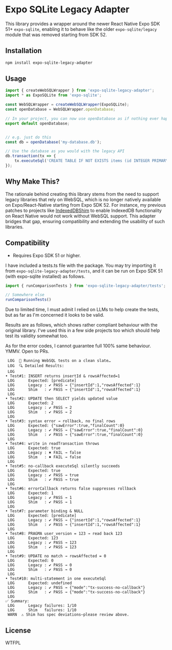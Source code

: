 # Expo SQLite Legacy Adapter

This library provides a wrapper around the newer React Native Expo SDK 51+ `expo-sqlite`, enabling it to behave like the older `expo-sqlite/legacy` module that was removed starting from SDK 52.

## Installation

```bash
npm install expo-sqlite-legacy-adapter
```

## Usage

```ts
import { createWebSQLWrapper } from 'expo-sqlite-legacy-adapter';
import * as ExpoSQLite from 'expo-sqlite';

const WebSQLWrapper = createWebSQLWrapper(ExpoSQLite);
const openDatabase = WebSQLWrapper.openDatabase;

// In your project, you can now use openDatabase as if nothing ever happened!
export default openDatabase;


// e.g. just do this
const db = openDatabase('my-database.db');

// Use the database as you would with the legacy API
db.transaction(tx => {
    tx.executeSql('CREATE TABLE IF NOT EXISTS items (id INTEGER PRIMARY KEY NOT NULL, name TEXT);');
});
```

## Why Make This?

The rationale behind creating this library stems from the need to support legacy libraries that rely on WebSQL, which is no longer natively available on Expo/React-Native starting from Expo SDK 52. For instance, my previous patches to projects like [IndexedDBShim](https://github.com/indexeddbshim/IndexedDBShim/issues/313#issuecomment-590086778) to enable IndexedDB functionality on React Native would not work without WebSQL support. This adapter bridges that gap, ensuring compatibility and extending the usability of such libraries.

## Compatibility

- Requires Expo SDK 51 or higher.

I have included a tests.ts file with the package. You may try importing it from `expo-sqlite-legacy-adapter/tests`, and it can be run on Expo SDK 51 (with expo-sqlite installed) as follows.
```ts
import { runComparisonTests } from 'expo-sqlite-legacy-adapter/tests';

// Somewhere else
runComparisonTests()
```
Due to limited time, I must admit I relied on LLMs to help create the tests, but as far as I'm concerned it looks to be valid.

Results are as follows, which shows rather compliant behaviour with the original library. I've used this in a few side projects too which should help test its validity somewhat too.

As for the error codes, I cannot guarantee full 100% same behaviour. YMMV. Open to PRs.

```
 LOG  🏁 Running WebSQL tests on a clean slate…
 LOG  🔍 Detailed Results:
 LOG  
• Test#1: INSERT returns insertId & rowsAffected=1
 LOG      Expected: [predicate]
 LOG      Legacy : ✔ PASS → {"insertId":1,"rowsAffected":1}
 LOG      Shim   : ✔ PASS → {"insertId":1,"rowsAffected":1}
 LOG  
• Test#2: UPDATE then SELECT yields updated value
 LOG      Expected: 2
 LOG      Legacy : ✔ PASS → 2
 LOG      Shim   : ✔ PASS → 2
 LOG  
• Test#3: syntax error → rollback, no final rows
 LOG      Expected: {"sawError":true,"finalCount":0}
 LOG      Legacy : ✔ PASS → {"sawError":true,"finalCount":0}
 LOG      Shim   : ✔ PASS → {"sawError":true,"finalCount":0}
 LOG  
• Test#4: write in readTransaction throws
 LOG      Expected: true
 LOG      Legacy : ✖ FAIL → false
 LOG      Shim   : ✖ FAIL → false
 LOG  
• Test#5: no-callback executeSql silently succeeds
 LOG      Expected: true
 LOG      Legacy : ✔ PASS → true
 LOG      Shim   : ✔ PASS → true
 LOG  
• Test#6: errorCallback returns false suppresses rollback
 LOG      Expected: 1
 LOG      Legacy : ✔ PASS → 1
 LOG      Shim   : ✔ PASS → 1
 LOG  
• Test#7: parameter binding & NULL
 LOG      Expected: [predicate]
 LOG      Legacy : ✔ PASS → {"insertId":1,"rowsAffected":1}
 LOG      Shim   : ✔ PASS → {"insertId":1,"rowsAffected":1}
 LOG  
• Test#8: PRAGMA user_version = 123 → read back 123
 LOG      Expected: 123
 LOG      Legacy : ✔ PASS → 123
 LOG      Shim   : ✔ PASS → 123
 LOG  
• Test#9: UPDATE no match → rowsAffected = 0
 LOG      Expected: 0
 LOG      Legacy : ✔ PASS → 0
 LOG      Shim   : ✔ PASS → 0
 LOG  
• Test#10: multi-statement in one executeSql
 LOG      Expected: undefined
 LOG      Legacy : ✔ PASS → {"mode":"tx-success-no-callback"}
 LOG      Shim   : ✔ PASS → {"mode":"tx-success-no-callback"}
 LOG  
✅ Summary:
 LOG      Legacy failures: 1/10
 LOG      Shim   failures: 1/10
 WARN  ⚠️ Shim has spec deviations—please review above.
```
## License

WTFPL